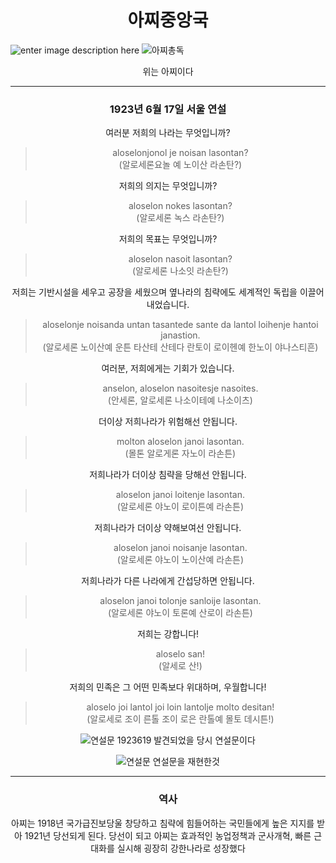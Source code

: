 ﻿<h1> <center> 아찌중앙국
 </h1> </center>
 

![enter image description here](https://media.discordapp.net/attachments/1072451156640546886/1120343292740112476/76_20230618205326.png)
![아찌총독](https://media.discordapp.net/attachments/1072451156640546886/1120334164634386432/azzi.png)

<center> 위는 아찌이다

---

<h3> <center> 1923년 6월 17일 서울 연설 </center></h3>

여러분 저희의 나라는 무엇입니까?
> aloselonjonol je noisan lasontan?  
> (알로세론요놀 예 노이산 라손탄?)

저희의 의지는 무엇입니까?
> aloselon nokes lasontan?  
> (알로세론 녹스 라손탄?)

저희의 목표는 무엇입니까?
> aloselon nasoit lasontan?  
> (알로세론 나소잇 라손탄?)

저희는 기반시설을 세우고 공장을 세웠으며 옆나라의 침략에도 세계적인 독립을 이끌어 내었습니다.
> aloselonje noisanda untan tasantede sante da lantol loihenje hantoi janastion.  
> (알로세론 노이산예 운튼 타산테 산테다 란토이 로이헨예 한노이 야나스티흔)

여러분, 저희에게는 기회가 있습니다.
> anselon, aloselon nasoitesje nasoites.  
> (안세론, 알로세론 나소이테예 나소이츠)

더이상 저희나라가 위험해선 안됩니다.
> molton aloselon janoi lasontan.  
> (몰톤 알로게론 자노이 라손튼)

저희나라가 더이상 침략을 당해선 안됩니다.
> aloselon janoi loitenje lasontan.  
> (알로세론 야노이 로이튼예 라손튼)

저희나라가 더이상 약해보여선 안됩니다.
> aloselon janoi noisanje lasontan.  
> (알로세론 야노이 노이산예 라손튼)

저희나라가 다른 나라에게 간섭당하면 안됩니다.
> aloselon janoi tolonje sanloije lasontan.  
> (알로세론 야노이 토론예 산로이 라손튼)

저희는 강합니다!
> aloselo san!  
> (알세로 산!)

저희의 민족은 그 어떤 민족보다 위대하며, 우월합니다!
> aloselo joi lantol joi loin lantolje molto desitan!  
> (알로세로 조이 른톨 조이 로은 란톨예 몰토 데시튼!)

![연설문 1923619](https://media.discordapp.net/attachments/1072451156640546886/1121834031097581578/90_20230624010555.png)
발견되었을 당시 연설문이다

![연설문](https://media.discordapp.net/attachments/1072451156640546886/1121834031517024377/88_20230624005019.png)
연설문을 재현한것

---

<center> <h3> 역사 </h3> </center>
아찌는 1918년 국가급진보당울 창당하고 침략에 힘들어하는 국민들에게 높은 지지를 받아 1921년 당선되게 된다. 당선이 되고 아찌는 효과적인 농업정책과 군사개혁, 빠른 근대화를 실시해 굉장히 강한나라로 성장했다




